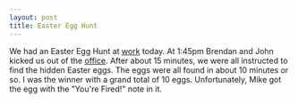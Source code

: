 ```yaml
--- 
layout: post
title: Easter Egg Hunt
---
```

We had an Easter Egg Hunt at [work](http://www.nocblog.com/index.php/companynews/2005/03/28/call_him_the_easter_bunny) today. At 1:45pm Brendan and John kicked us out of the [office](http://www.hostrocket.com/about/data_center.htm). After about 15 minutes, we were all instructed to find the hidden Easter eggs. The eggs were all found in about 10 minutes or so. I was the winner with a grand total of 10 eggs. Unfortunately, Mike got the egg with the "You're Fired!" note in it.
